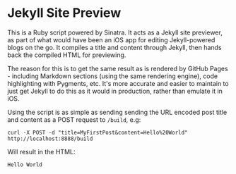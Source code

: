 Jekyll Site Preview
===

This is a Ruby script powered by Sinatra. It acts as a Jekyll site previewer, as part of what would have been an iOS app for editing Jekyll-powered blogs on the go. It compiles a title and content through Jekyll, then hands back the compiled HTML for previewing.

The reason for this is to get the same result as is rendered by GitHub Pages - including Markdown sections (using the same rendering engine), code highlighting with Pygments, etc. It's more accurate and easier to maintain to just get Jekyll to do this as it would in production, rather than emulate it in iOS.

Using the script is as simple as sending sending the URL encoded post title and content as a POST request to `/build`, e.g:

	curl -X POST -d "title=MyFirstPost&content=Hello%20World" http://localhost:8888/build

Will result in the HTML:

	Hello World
